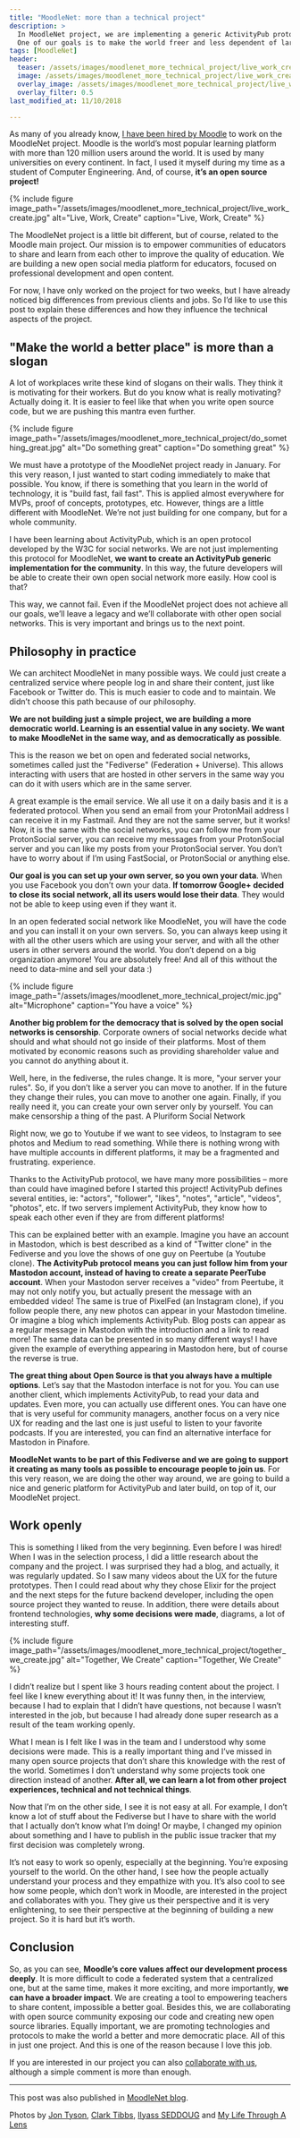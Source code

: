 ```yaml
---
title: "MoodleNet: more than a technical project"
description: >
  In MoodleNet project, we are implementing a generic ActivityPub protocol.
  One of our goals is to make the world freer and less dependent of large corporates
tags: [MoodleNet]
header:
  teaser: /assets/images/moodlenet_more_technical_project/live_work_create.jpg
  image: /assets/images/moodlenet_more_technical_project/live_work_create.jpg
  overlay_image: /assets/images/moodlenet_more_technical_project/live_work_create.jpg
  overlay_filter: 0.5
last_modified_at: 11/10/2018

---
```


As many of you already know, [I have been hired by Moodle](https://blog.moodle.net/2018/introducing-alex/) to work on the MoodleNet project. Moodle is the world’s most popular learning platform with more than 120 million users around the world. It is used by many universities on every continent. In fact, I used it myself during my time as a student of Computer Engineering. And, of course, **it’s an open source project!**

{% include figure image_path="/assets/images/moodlenet_more_technical_project/live_work_create.jpg"
alt="Live, Work, Create"
caption="Live, Work, Create" %}

The MoodleNet project is a little bit different, but of course, related to the Moodle main project. Our mission is to empower communities of educators to share and learn from each other to improve the quality of education. We are building a new open social media platform for educators, focused on professional development and open content.

For now, I have only worked on the project for two weeks, but I have already noticed big differences from previous clients and jobs. So I’d like to use this post to explain these differences and how they influence the technical aspects of the project.

## "Make the world a better place" is more than a slogan

A lot of workplaces write these kind of slogans on their walls. They think it is motivating for their workers. But do you know what is really motivating? Actually doing it. It is easier to feel like that when you write open source code, but we are pushing this mantra even further.

{% include figure image_path="/assets/images/moodlenet_more_technical_project/do_something_great.jpg"
alt="Do something great"
caption="Do something great" %}

We must have a prototype of the MoodleNet project ready in January. For this very reason, I just wanted to start coding immediately to make that possible. You know, if there is something that you learn in the world of technology, it is "build fast, fail fast". This is applied almost everywhere for MVPs, proof of concepts, prototypes, etc. However, things are a little different with MoodleNet. We’re not just building for one company, but for a whole community.

I have been learning about ActivityPub, which is an open protocol developed by the W3C for social networks. We are not just implementing this protocol for MoodleNet, **we want to create an ActivityPub generic implementation for the community**. In this way, the future developers will be able to create their own open social network more easily. How cool is that?

This way, we cannot fail. Even if the MoodleNet project does not achieve all our goals, we’ll leave a legacy and we’ll collaborate with other open social networks. This is very important and brings us to the next point.

## Philosophy in practice

We can architect MoodleNet in many possible ways. We could just create a centralized service where people log in and share their content, just like Facebook or Twitter do. This is much easier to code and to maintain. We didn’t choose this path because of our philosophy.

**We are not building just a simple project, we are building a more democratic world. Learning is an essential value in any society. We want to make MoodleNet in the same way, and as  democratically as possible**.

This is the reason we bet on open and federated social networks, sometimes called just the "Fediverse" (Federation + Universe). This allows interacting with users that are hosted in other servers in the same way you can do it with users which are in the same server.

A great example is the email service. We all use it on a daily basis and it is a federated protocol. When you send an email from your ProtonMail address I can receive it in my Fastmail. And they are not the same server, but it works! Now, it is the same with the social networks, you can follow me from your ProtonSocial server, you can receive my messages from your ProtonSocial server and you can like my posts from your ProtonSocial server. You don’t have to worry about if I’m using FastSocial, or ProtonSocial or anything else.

**Our goal is you can set up your own server, so you own your data**. When you use Facebook you don’t own your data. **If tomorrow Google+ decided to close its social network, all its users would lose their data**. They would not be able to keep using even if they want it.

In an open federated social network like MoodleNet, you will have the code and you can install it on your own servers. So, you can always keep using it with all the other users which are using your server, and with all the other users in other servers around the world. You don’t depend on a big organization anymore! You are absolutely free! And all of this without the need to data-mine and sell your data :)

{% include figure image_path="/assets/images/moodlenet_more_technical_project/mic.jpg"
alt="Microphone"
caption="You have a voice" %}

**Another big problem for the democracy that is solved by the open social networks is censorship**. Corporate owners of social networks decide what should and what should not go inside of their platforms. Most of them motivated by economic reasons such as providing shareholder value and you cannot do anything about it.

Well, here, in the fediverse, the rules change. It is more, "your server your rules". So, if you don’t like a server you can move to another. If in the future they change their rules, you can move to another one again. Finally, if you really need it, you can create your own server only by yourself. You can make censorship a thing of the past.
A Pluriform Social Network

Right now, we go to Youtube if we want to see videos, to Instagram to see photos and Medium to read something. While there is nothing wrong with have multiple accounts in different platforms, it may be a fragmented and frustrating. experience.

Thanks to the ActivityPub protocol, we have many more possibilities – more than could have imagined before I started this project! ActivityPub defines several entities, ie: "actors", "follower", "likes", "notes", "article", "videos", "photos", etc. If two servers implement ActivityPub, they know how to speak each other even if they are from different platforms!

This can be explained better with an example. Imagine you have an account in Mastodon, which is best described as a kind of "Twitter clone" in the Fediverse and you love the shows of one guy on Peertube (a Youtube clone). **The ActivityPub protocol means you can just follow him from your Mastodon account, instead of having to create a separate PeerTube account**. When your Mastodon server receives a "video" from Peertube, it may not only notify you, but actually present the message with an embedded video! The same is true of PixelFed (an Instagram clone), if you follow people there, any new photos can appear in your Mastodon timeline. Or imagine a blog which implements ActivityPub. Blog posts can appear as a regular message in Mastodon with the introduction and a link to read more! The same data can be presented in so many different ways! I have given the example of everything appearing in Mastodon here, but of course the reverse is true.

**The great thing about Open Source is that you always have a multiple options**. Let’s say that the Mastodon interface is not for you. You can use another client, which implements ActivityPub, to read your data and updates. Even more, you can actually use different ones. You can have one that is very useful for community managers, another focus on a very nice UX for reading and the last one is just useful to listen to your favorite podcasts. If you are interested, you can find an alternative interface for Mastodon in Pinafore.

**MoodleNet wants to be part of this Fediverse and we are going to support it creating as many tools as possible to encourage people to join us**. For this very reason, we are doing the other way around, we are going to build a nice and generic platform for ActivityPub and later build, on top of it, our MoodleNet project.

## Work openly

This is something I liked from the very beginning. Even before I was hired! When I was in the selection process, I did a little research about the company and the project. I was surprised they had a blog, and actually, it was regularly updated. So I saw many videos about the UX for the future prototypes. Then I could read about why they chose Elixir for the project and the next steps for the future backend developer, including the open source project they wanted to reuse. In addition,  there were details about frontend technologies, **why some decisions were made**, diagrams, a lot of interesting stuff.

{% include figure image_path="/assets/images/moodlenet_more_technical_project/together_we_create.jpg"
alt="Together, We Create"
caption="Together, We Create" %}

I didn’t realize but I spent like 3 hours reading content about the project. I feel like I knew everything about it!  It was funny then, in the interview, because I had to explain that I didn’t have questions, not because I wasn’t interested in the job, but because I had already done super research as a result of the team working openly.

What I mean is I felt like I was in the team and I understood why some decisions were made. This is a really important thing and I’ve missed in many open source projects that don’t share this knowledge with the rest of the world. Sometimes I don’t understand why some projects took one direction instead of another. **After all, we can learn a lot from other project experiences, technical and not technical things**.

Now that I’m on the other side, I see it is not easy at all. For example, I don’t know a lot of stuff about the Fediverse but I have to share with the world that I actually don’t know what I’m doing! Or maybe, I changed my opinion about something and I have to publish in the public issue tracker that my first decision was completely wrong.

It’s not easy to work so openly, especially at the beginning. You’re exposing yourself to the world. On the other hand, I see how the people actually understand your process and they empathize with you. It’s also cool to see how some people, which don’t work in Moodle, are interested in the project and collaborates with you. They give us their perspective and it is very enlightening, to see their perspective at the beginning of building a new project. So it is hard but it’s worth.

## Conclusion

So, as you can see, **Moodle’s core values affect our development process deeply**. It is more difficult to code a federated system that a centralized one, but at the same time, makes it more exciting, and more importantly, **we can have a broader impact**. We are creating a tool to empowering teachers to share content, impossible a better goal. Besides this, we are collaborating with open source community exposing our code and creating new open source libraries. Equally important, we are promoting technologies and protocols to make the world a better and more democratic place. All of this in just one project. And this is one of the reason because I love this job.

If you are interested in our project you can also [collaborate with us](https://docs.moodle.org/dev/MoodleNet/Contributing), although a simple comment is more than enough.

---

This post was also published in [MoodleNet blog](https://blog.moodle.net/2018/moodlenet-more-than-a-technical-project/).

Photos by [Jon Tyson](https://unsplash.com/photos/QL0FAxaq2z0),
[Clark Tibbs](https://unsplash.com/photos/oqStl2L5oxI),
[Ilyass SEDDOUG](https://unsplash.com/photos/c4lXkCHuaXY) and
[My Life Through A Lens](https://unsplash.com/photos/bq31L0jQAjU)
